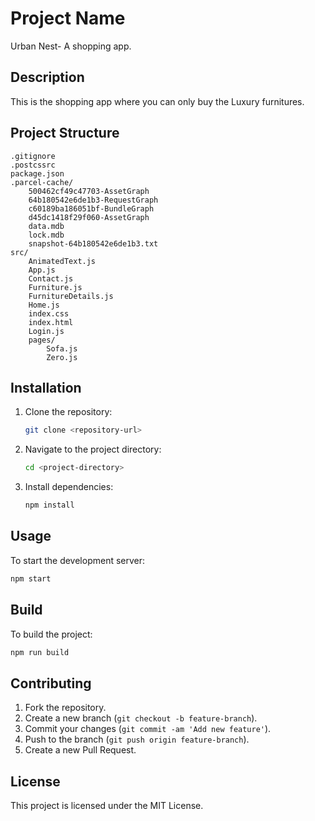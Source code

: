 # Project Name
Urban Nest- A shopping app.


## Description
This is the shopping app where you can only buy the Luxury furnitures.

## Project Structure
```
.gitignore
.postcssrc
package.json
.parcel-cache/
    500462cf49c47703-AssetGraph
    64b180542e6de1b3-RequestGraph
    c60189ba186051bf-BundleGraph
    d45dc1418f29f060-AssetGraph
    data.mdb
    lock.mdb
    snapshot-64b180542e6de1b3.txt
src/
    AnimatedText.js
    App.js
    Contact.js
    Furniture.js
    FurnitureDetails.js
    Home.js
    index.css
    index.html
    Login.js
    pages/
        Sofa.js
        Zero.js
```

## Installation
1. Clone the repository:
    ```sh
    git clone <repository-url>
    ```
2. Navigate to the project directory:
    ```sh
    cd <project-directory>
    ```
3. Install dependencies:
    ```sh
    npm install
    ```

## Usage
To start the development server:
```sh
npm start
```

## Build
To build the project:
```sh
npm run build
```

## Contributing
1. Fork the repository.
2. Create a new branch (`git checkout -b feature-branch`).
3. Commit your changes (`git commit -am 'Add new feature'`).
4. Push to the branch (`git push origin feature-branch`).
5. Create a new Pull Request.

## License
This project is licensed under the MIT License.